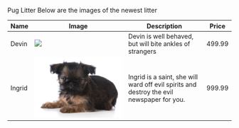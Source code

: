 Pug Litter
Below are the images of the newest litter

Name | Image | Description | Price
---- | ----- | ----------- | -----
Devin | ![](PuppiesBrownPug.jpg) | Devin is well behaved, but will bite ankles of strangers | 499.99
Ingrid | ![](Puppies/FuzzPug.jpg) | Ingrid is a saint, she will ward off evil spirits and destroy the evil newspaper for you. | 999.99
